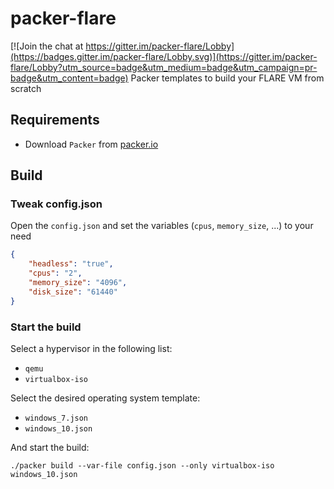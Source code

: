 # packer-flare

[![Join the chat at https://gitter.im/packer-flare/Lobby](https://badges.gitter.im/packer-flare/Lobby.svg)](https://gitter.im/packer-flare/Lobby?utm_source=badge&utm_medium=badge&utm_campaign=pr-badge&utm_content=badge)
Packer templates to build your FLARE VM from scratch

## Requirements

- Download `Packer` from [packer.io](https://www.packer.io/)


## Build

### Tweak config.json

Open the `config.json` and set the variables (`cpus`, `memory_size`, ...) to your need

~~~JSON
{
    "headless": "true",
    "cpus": "2",
    "memory_size": "4096",
    "disk_size": "61440"
}
~~~

### Start the build

Select a hypervisor in the following list:

- `qemu`
- `virtualbox-iso`

Select the desired operating system template:

- `windows_7.json`
- `windows_10.json`

And start the build:

    ./packer build --var-file config.json --only virtualbox-iso windows_10.json
